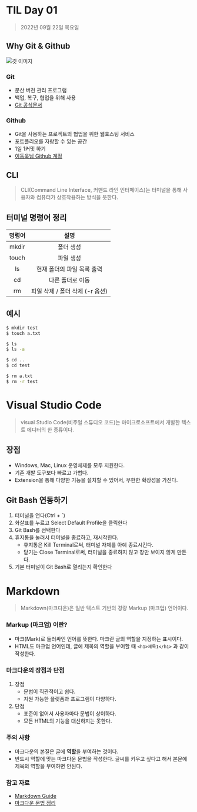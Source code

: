 # TIL Day 01
> 2022년 09월 22일 목요일

## Why Git & Github
![깃 이미지](https://user-images.githubusercontent.com/49775540/168756716-68f9aebb-380f-4897-8141-78d8403f6113.png)

### Git
- 분산 버전 관리 프로그램
- 백업, 복구, 협업을 위해 사용
- [Git 공식문서](https://git-scm.com/book/ko/v2)

### Github
- Git을 사용하는 프로젝트의 협업을 위한 웹호스팅 서비스
- 포트폴리오를 자랑할 수 있는 공간
- 1일 1커밋 하기
- [이동욱님 Github 계정](https://github.com/jojoldu)

## CLI
> CLI(Command Line Interface, 커맨드 라인 인터페이스)는 터미널을 통해 사용자와 컴퓨터가 상호작용하는 방식을 뜻한다.

## 터미널 명령어 정리
| 명령어 |  설명    |
| :----: | :------: |
| mkdir  | 폴더 생성 |
| touch  | 파일 생성 |
|   ls   | 현재 폴더의 파일 목록 출력 |
|   cd   | 다른 폴더로 이동 |
|   rm   | 파일 삭제 / 폴더 삭제 (-r 옵션) |

## 예시
```bash
$ mkdir test
$ touch a.txt

$ ls
$ ls -a

$ cd ..
$ cd test

$ rm a.txt
$ rm -r test
```

# Visual Studio Code
> visual Studio Code(비주얼 스튜디오 코드)는 마이크로소프트에서 개발한 텍스트 에디터의 한 종류이다.

## 장점
- Windows, Mac, Linux 운영체제를 모두 지원한다.
- 기존 개발 도구보다 빠르고 가볍다.
- Extension을 통해 다양한 기능을 설치할 수 있어서, 무한한 확장성을 가진다.

## Git Bash 연동하기
1. 터미널을 연다(Ctrl + `)
2. 화살표를 누르고 Select Default Profile을 클릭한다
3. Git Bash를 선택한다
4. 휴지통을 눌러서 터미널을 종료하고, 재시작한다.
   * 휴지통은 Kill Terminal로써, 터미널 자체를 아예 종료시킨다.
   * 닫기는 Close Terminal로써, 터미널을 종료하지 않고 창만 보이지 않게 만든다.
5. 기본 터미널이 Git Bash로 열리는지 확인한다

# Markdown
> Markdown(마크다운)은 일반 텍스트 기반의 경량 Markup (마크업) 언어이다.
### Markup (마크업) 이란?
- 마크(Mark)로 둘러싸인 언어를 뜻한다. 마크란 글의 역할을 지정하는 표시이다.
- HTML도 마크업 언어인데, 글에 제목의 역할을 부여할 때 `<h1>제목1</h1>` 과 같이 작성한다.
### 마크다운의 장점과 단점
1. 장점
   - 문법이 직관적이고 쉽다.
   - 지원 가능한 플랫폼과 프로그램이 다양하다.
2. 단점
   - 표준이 없어서 사용자마다 문법이 상이하다.
   - 모든 HTML의 기능을 대신하지는 못한다.
### 주의 사항
- 마크다운의 본질은 글에 **역할**을 부여하는 것이다.
- 반드시 역할에 맞는 마크다운 문법을 작성한다. 글씨를 키우고 싶다고 해서 본문에 제목의 역할을 부여하면 안된다.
### 참고 자료
- [Markdown Guide](https://www.markdownguide.org/basic-syntax/)
- [마크다운 문법 정리](https://gist.github.com/ihoneymon/652be052a0727ad59601)
